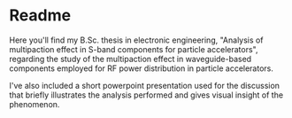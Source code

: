 # Readme
Here you'll find my B.Sc. thesis in electronic engineering, "Analysis of multipaction effect in S-band components for particle accelerators", regarding the study of the multipaction effect in waveguide-based components employed for RF power distribution in particle accelerators.

I've also included a short powerpoint presentation used for the discussion that briefly illustrates the analysis performed and gives visual insight of the phenomenon. 
